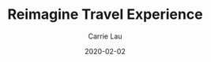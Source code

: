 ---
title: Reimagine Travel Experience
author: Carrie Lau
date: 2020-02-02
hero: ./images/cathayPacific.png
excerpt: With the growing community interest in Gatsby, we hope to create more resources that make it easier for anyone to grasp the power of this incredible tool.
---